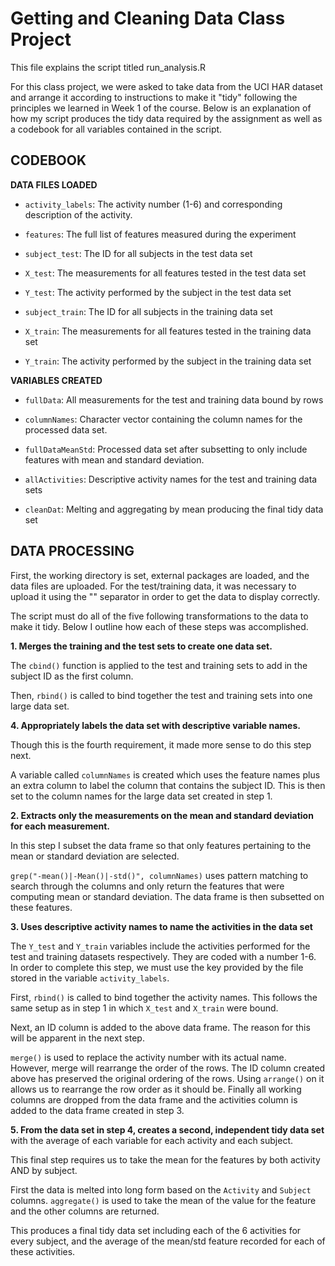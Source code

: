 # Getting and Cleaning Data Class Project
This file explains the script titled run_analysis.R

For this class project, we were asked to take data from the UCI HAR dataset and
arrange it according to instructions to make it "tidy" following the principles
we learned in Week 1 of the course. Below is an explanation of how my script
produces the tidy data required by the assignment as well as a codebook for all
variables contained in the script.

## CODEBOOK
**DATA FILES LOADED**
* `activity_labels`: The activity number (1-6) and corresponding description of
the activity.

* `features`: The full list of features measured during the experiment

* `subject_test`: The ID for all subjects in the test data set

* `X_test`: The measurements for all features tested in the test data set

* `Y_test`: The activity performed by the subject in the test data set

* `subject_train`: The ID for all subjects in the training data set

* `X_train`: The measurements for all features tested in the training data set

* `Y_train`: The activity performed by the subject in the training data set

**VARIABLES CREATED**

* `fullData`: All measurements for the test and training data bound by rows

* `columnNames`: Character vector containing the column names for the processed
data set.

* `fullDataMeanStd`: Processed data set after subsetting to only include features
with mean and standard deviation.

* `allActivities`: Descriptive activity names for the test and training data
sets

* `cleanDat`: Melting and aggregating by mean producing the final tidy data set

## DATA PROCESSING
First, the working directory is set, external packages are loaded, and the data
files are uploaded. For the test/training data, it was necessary to upload it
using the "" separator in order to get the data to display correctly.

The script must do all of the five following transformations to the data to
make it tidy. Below I outline how each of these steps was accomplished.

**1. Merges the training and the test sets to create one data set.**

The `cbind()` function is applied to the test and training sets to add in the
subject ID as the first column.

Then, `rbind()` is called to bind together the test and training sets into one
large data set.

**4. Appropriately labels the data set with descriptive variable names.**

Though this is the fourth requirement, it made more sense to do this step next.

A variable called `columnNames` is created which uses the feature names plus an
extra column to label the column that contains the subject ID. This is then set
to the column names for the large data set created in step 1.

**2. Extracts only the measurements on the mean and standard deviation for each 
measurement.**

In this step I subset the data frame so that only features pertaining to the
mean or standard deviation are selected.

`grep("-mean()|-Mean()|-std()", columnNames)` uses pattern matching to search
through the columns and only return the features that were computing mean or
standard deviation. The data frame is then subsetted on these features.
 
**3. Uses descriptive activity names to name the activities in the data set**

The `Y_test` and `Y_train` variables include the activities performed for the
test and training datasets respectively. They are coded with a number 1-6. In
order to complete this step, we must use the key provided by the file stored
in the variable `activity_labels`. 

First, `rbind()` is called to bind together the activity names. This follows
the same setup as in step 1 in which `X_test` and `X_train` were bound.

Next, an ID column is added to the above data frame. The reason for this will
be apparent in the next step.

`merge()` is used to replace the activity number with its actual name. However,
merge will rearrange the order of the rows. The ID column created above has
preserved the original ordering of the rows. Using `arrange()` on it allows us
to rearrange the row order as it should be. Finally all working columns are
dropped from the data frame and the activities column is added to the data
frame created in step 3.

**5. From the data set in step 4, creates a second, independent tidy data set** 
with the average of each variable for each activity and each subject.

This final step requires us to take the mean for the features by both activity
AND by subject.

First the data is melted into long form based on the `Activity` and `Subject` 
columns. `aggregate()` is used to take the mean of the value for the feature
and the other columns are returned. 

This produces a final tidy data set including each of the 6 activities for
every subject, and the average of the mean/std feature recorded for each of 
these activities.